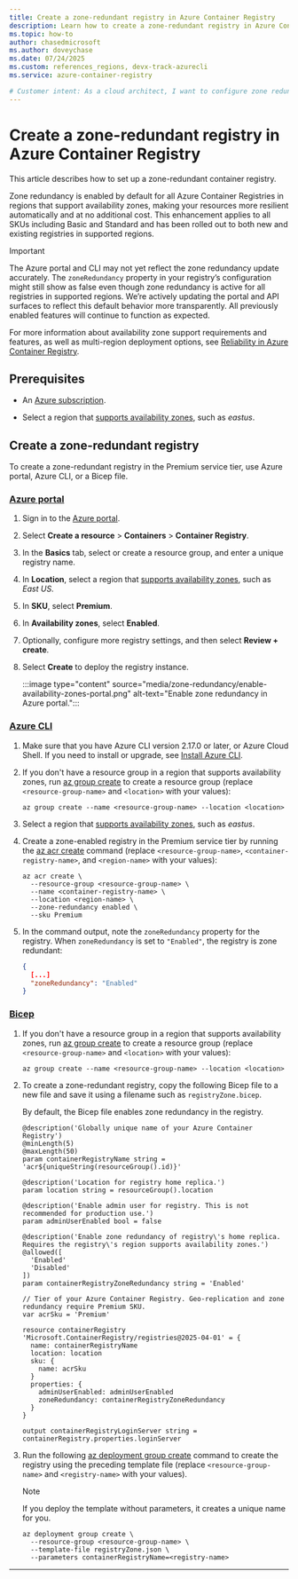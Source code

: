 ```yaml
---
title: Create a zone-redundant registry in Azure Container Registry
description: Learn how to create a zone-redundant registry in Azure Container Registry
ms.topic: how-to
author: chasedmicrosoft
ms.author: doveychase
ms.date: 07/24/2025
ms.custom: references_regions, devx-track-azurecli
ms.service: azure-container-registry

# Customer intent: As a cloud architect, I want to configure zone redundancy for Azure Container Registry, so that I can ensure high availability and resiliency for container images within a specific region.
---
```


# Create a zone-redundant registry in Azure Container Registry

This article describes how to set up a zone-redundant container registry.

Zone redundancy is enabled by default for all Azure Container Registries in regions that support availability zones, making your resources more resilient automatically and at no additional cost. This enhancement applies to all SKUs including Basic and Standard and has been rolled out to both new and existing registries in supported regions.

>[!IMPORTANT]
>The Azure portal and CLI may not yet reflect the zone redundancy update accurately. The `zoneRedundancy` property in your registry’s configuration might still show as false even though zone redundancy is active for all registries in supported regions. We’re actively updating the portal and API surfaces to reflect this default behavior more transparently. All previously enabled features will continue to function as expected.

For more information about availability zone support requirements and features, as well as multi-region deployment options, see [Reliability in Azure Container Registry](/azure/reliability/reliability-container-registry).

## Prerequisites

- An [Azure subscription](https://azure.microsoft.com/free/).

- Select a region that [supports availability zones](/azure/reliability/regions-list), such as *eastus*.

## Create a zone-redundant registry

To create a zone-redundant registry in the Premium service tier, use Azure portal, Azure CLI, or a Bicep file.

### [Azure portal](#tab/portal)

1. Sign in to the [Azure portal](https://portal.azure.com).

1. Select **Create a resource** > **Containers** > **Container Registry**.

1. In the **Basics** tab, select or create a resource group, and enter a unique registry name.

1. In **Location**, select a region that [supports availability zones](/azure/reliability/regions-list), such as *East US*.

1. In **SKU**, select **Premium**.

1. In **Availability zones**, select **Enabled**.

1. Optionally, configure more registry settings, and then select **Review + create**.

1. Select **Create** to deploy the registry instance.

    :::image type="content" source="media/zone-redundancy/enable-availability-zones-portal.png" alt-text="Enable zone redundancy in Azure portal.":::


### [Azure CLI](#tab/cli)

1. Make sure that you have Azure CLI version 2.17.0 or later, or Azure Cloud Shell. If you need to install or upgrade, see [Install Azure CLI](/cli/azure/install-azure-cli).

1. If you don't have a resource group in a region that supports availability zones, run [az group create](/cli/azure/group#az-group-create) to create a resource group (replace `<resource-group-name>` and `<location>` with your values):

    ```azurecli
    az group create --name <resource-group-name> --location <location>
    ```

1. Select a region that [supports availability zones](/azure/reliability/regions-list), such as *eastus*.

1. Create a zone-enabled registry in the Premium service tier by running the [az acr create](/cli/azure/acr#az-acr-create) command (replace `<resource-group-name>`, `<container-registry-name>`, and `<region-name>` with your values):

    ```azurecli
    az acr create \
      --resource-group <resource-group-name> \
      --name <container-registry-name> \
      --location <region-name> \
      --zone-redundancy enabled \
      --sku Premium
    ```

1. In the command output, note the `zoneRedundancy` property for the registry. When `zoneRedundancy` is set to `"Enabled"`, the registry is zone redundant:
    
    ```JSON
    {
      [...]
      "zoneRedundancy": "Enabled"
    }
    ```

### [Bicep](#tab/biep)

1. If you don't have a resource group in a region that supports availability zones, run [az group create](/cli/azure/group#az-group-create) to create a resource group (replace `<resource-group-name>` and `<location>` with your values):

    ```azurecli
    az group create --name <resource-group-name> --location <location>
    ```

1. To create a zone-redundant registry, copy the following Bicep file to a new file and save it using a filename such as `registryZone.bicep`. 

    By default, the Bicep file enables zone redundancy in the registry.

    ```bicep
    @description('Globally unique name of your Azure Container Registry')
    @minLength(5)
    @maxLength(50)
    param containerRegistryName string = 'acr${uniqueString(resourceGroup().id)}'

    @description('Location for registry home replica.')
    param location string = resourceGroup().location

    @description('Enable admin user for registry. This is not recommended for production use.')
    param adminUserEnabled bool = false

    @description('Enable zone redundancy of registry\'s home replica. Requires the registry\'s region supports availability zones.')
    @allowed([
      'Enabled'
      'Disabled'
    ])
    param containerRegistryZoneRedundancy string = 'Enabled'

    // Tier of your Azure Container Registry. Geo-replication and zone redundancy require Premium SKU.
    var acrSku = 'Premium'

    resource containerRegistry 'Microsoft.ContainerRegistry/registries@2025-04-01' = {
      name: containerRegistryName
      location: location
      sku: {
        name: acrSku
      }
      properties: {
        adminUserEnabled: adminUserEnabled
        zoneRedundancy: containerRegistryZoneRedundancy
      }
    }

    output containerRegistryLoginServer string = containerRegistry.properties.loginServer
    ```
    
1. Run the following [az deployment group create](/cli/azure/deployment/group#az-deployment-group-create) command to create the registry using the preceding template file (replace `<resource-group-name>` and `<registry-name>` with your values). 

     >[!NOTE]
     > If you deploy the template without parameters, it creates a unique name for you.

    
    ```azurecli
    az deployment group create \
      --resource-group <resource-group-name> \
      --template-file registryZone.json \
      --parameters containerRegistryName=<registry-name> 
    ```

---
